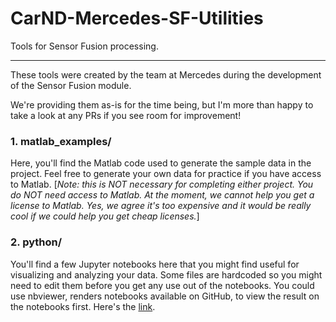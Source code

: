 # CarND-Mercedes-SF-Utilities
Tools for Sensor Fusion processing.

---

These tools were created by the team at Mercedes during the development of the
Sensor Fusion module.

We're providing them as-is for the time being, but I'm more than happy to take
a look at any PRs if you see room for improvement!

### 1. matlab_examples/

Here, you'll find the Matlab code used to generate the sample data in the
project. Feel free to generate your own data for practice if you have access to
Matlab. [_Note: this is NOT necessary for completing either project. You do NOT
need access to Matlab. At the moment, we cannot help you get a license to
Matlab. Yes, we agree it's too expensive and it would be really cool if we
could help you get cheap licenses._]

### 2. python/
You'll find a few Jupyter notebooks here that you might find useful for
visualizing and analyzing your data. Some files are hardcoded so you might need
to edit them before you get any use out of the notebooks. You could use nbviewer,
renders notebooks available on GitHub, to view the result on the notebooks first.
Here's the [link](https://nbviewer.jupyter.org/github/udacity/CarND-Mercedes-SF-Utilities/tree/master/python/).
